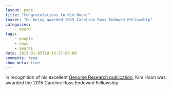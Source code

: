```yaml
---
layout: page
title: "Congratulations to Kim Hoon!"
teaser: "On being awarded 2015 Caroline Ross Endowed Fellowship"
categories:
    - award
tags:
    - people
    - news
    - awards
date: 2015-01-05T10:14:27-05:00
comments: true
show_meta: true
---
```

 
In recognition of his excellent [Genome Research publication](http://www.ncbi.nlm.nih.gov/pubmed/?term=25650244), Kim Hoon was awarded the 2015 Caroline Ross Endowed Fellowship. 

